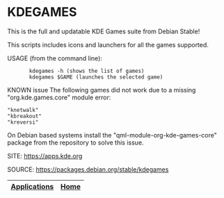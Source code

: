 # KDEGAMES

 This is the full and updatable KDE Games suite from Debian Stable!
 
 This scripts includes icons and launchers for all the games supported.
 
 USAGE (from the command line):
 
           kdegames -h (shows the list of games)
           kdegames $GAME (launches the selected game)
           
  KNOWN issue
 The following games did not work due to a missing "org.kde.games.core"
 module error:

    "knetwalk"
    "kbreakout"
    "kreversi"

 On Debian based systems install the "qml-module-org-kde-games-core"
 package from the repository to solve this issue.
 
 SITE: https://apps.kde.org

 SOURCE: https://packages.debian.org/stable/kdegames

 | [Applications](https://portable-linux-apps.github.io/apps.html) | [Home](https://portable-linux-apps.github.io)
 | --- | --- |
